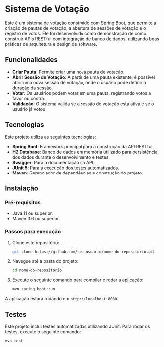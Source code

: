# Sistema de Votação

Este é um sistema de votação construído com Spring Boot, que permite a criação de pautas de votação, a abertura de sessões de votação e o registro de votos. Ele foi desenvolvido como  demonstração de como construir APIs RESTful com integração de banco de dados, utilizando boas práticas de arquitetura e design de software.

## Funcionalidades

- **Criar Pauta**: Permite criar uma nova pauta de votação.
- **Abrir Sessão de Votação**: A partir de uma pauta existente, é possível abrir uma nova sessão de votação, onde o usuário pode definir a duração da sessão.
- **Votar**: Os usuários podem votar em uma pauta, registrando votos a favor ou contra.
- **Validação**: O sistema valida se a sessão de votação está ativa e se o usuário já votou.

## Tecnologias

Este projeto utiliza as seguintes tecnologias:

- **Spring Boot**: Framework principal para a construção da API RESTful.
- **H2 Database**: Banco de dados em memória utilizado para persistência dos dados durante o desenvolvimento e testes.
- **Swagger**: Para a documentação da API.
- **JUnit 5**: Para a execução dos testes automatizados.
- **Maven**: Gerenciador de dependências e construção do projeto.

## Instalação

### Pré-requisitos

- Java 11 ou superior.
- Maven 3.6 ou superior.

### Passos para execução

1. Clone este repositório:

    ```bash
    git clone https://github.com/seu-usuario/nome-do-repositorio.git
    ```

2. Navegue até a pasta do projeto:

    ```bash
    cd nome-do-repositorio
    ```

3. Execute o seguinte comando para compilar e rodar a aplicação:

    ```bash
    mvn spring-boot:run
    ```

A aplicação estará rodando em `http://localhost:8080`.

## Testes

Este projeto inclui testes automatizados utilizando JUnit. Para rodar os testes, execute o seguinte comando:

```bash
mvn test
